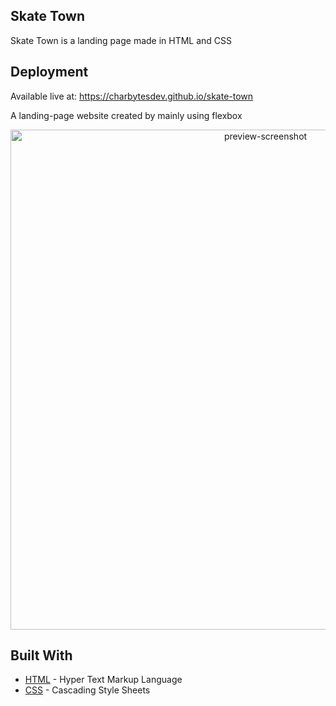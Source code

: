 ## Skate Town

Skate Town is a landing page made in HTML and CSS

## Deployment

Available live at: https://charbytesdev.github.io/skate-town

A landing-page website created by mainly using flexbox

<div align="center">
 <img src="./img/readme-preview.png" alt="preview-screenshot" width="800">
</div>

## Built With

- [HTML](https://developer.mozilla.org/en-US/docs/Web/HTML) - Hyper Text Markup Language
- [CSS](https://developer.mozilla.org/en-US/docs/Web/CSS) - Cascading Style Sheets
